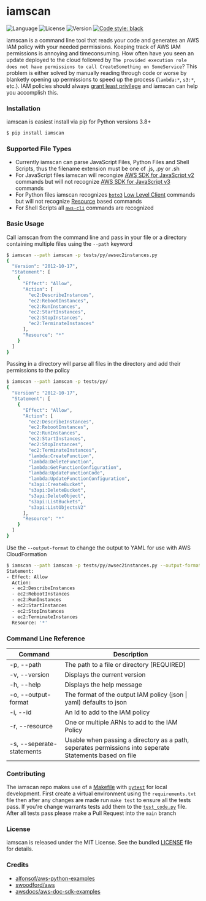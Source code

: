 # iamscan

![Language](https://img.shields.io/badge/Language-Python-informational?style=flat)
![License](https://img.shields.io/badge/License-MIT-informational?style=flat)
![Version](https://img.shields.io/badge/Version-0.0.1-informational?style=flat)
[![Code style: black](https://img.shields.io/badge/code%20style-black-000000.svg)](https://github.com/psf/black)

iamscan is a command line tool that reads your code and generates an AWS IAM policy with your needed permissions. Keeping track of AWS IAM permissions is annoying and timeconsuming. How often have you seen an update deployed to the cloud followed by `The provided execution role does not have permissions to call CreateSomething on SomeService`? This problem is either solved by manually reading through code or worse by blanketly opening up permissions to speed up the process (`lambda:*`, `s3:*`, etc.). IAM policies should always [grant least privilege](https://docs.aws.amazon.com/IAM/latest/UserGuide/best-practices.html#grant-least-privilege) and iamscan can help you accomplish this.



### Installation

iamscan is easiest install via pip for Python versions 3.8+

```bash
$ pip install iamscan
```

### Supported File Types

- Currently iamscan can parse JavaScript Files, Python Files and Shell Scripts, thus the filename extension must be one of .js, .py or .sh
- For JavaScript files iamscan will recongize [AWS SDK for JavaScript v2](https://github.com/awsdocs/aws-javascript-developer-guide-v2/tree/main/doc_source) commands but will not recognize [AWS SDK for JavaScript v3](https://github.com/awsdocs/aws-sdk-for-javascript-v3/tree/main/doc_source) commands
- For Python files iamscan recognizes [`boto3`](https://github.com/boto/boto3) [Low Level Client](https://boto3.amazonaws.com/v1/documentation/api/latest/guide/clients.html) commands but will not recognize [Resource](https://boto3.amazonaws.com/v1/documentation/api/latest/guide/resources.html) based commands
- For Shell Scripts all [`aws-cli`](https://github.com/aws/aws-cli) commands are recognized

### Basic Usage

Call iamscan from the command line and pass in your file or a directory containing multiple files using the `--path` keyword

```bash
$ iamscan --path iamscan -p tests/py/awsec2instances.py
{
  "Version": "2012-10-17",      
  "Statement": [
    {
      "Effect": "Allow",        
      "Action": [
        "ec2:DescribeInstances",
        "ec2:RebootInstances",  
        "ec2:RunInstances",     
        "ec2:StartInstances",
        "ec2:StopInstances",
        "ec2:TerminateInstances"
      ],
      "Resource": "*"
    }
  ]
}
```

Passing in a directory will parse all files in the directory and add their permissions to the policy

```bash
$ iamscan --path iamscan -p tests/py/
{
  "Version": "2012-10-17",
  "Statement": [
    {
      "Effect": "Allow",
      "Action": [
        "ec2:DescribeInstances",
        "ec2:RebootInstances",
        "ec2:RunInstances",
        "ec2:StartInstances",
        "ec2:StopInstances",
        "ec2:TerminateInstances",
        "lambda:CreateFunction",
        "lambda:DeleteFunction",
        "lambda:GetFunctionConfiguration",
        "lambda:UpdateFunctionCode",
        "lambda:UpdateFunctionConfiguration",
        "s3api:CreateBucket",
        "s3api:DeleteBucket",
        "s3api:DeleteObject",
        "s3api:ListBuckets",
        "s3api:ListObjectsV2"
      ],
      "Resource": "*"
    }
  ]
}
```

Use the `--output-format` to change the output to YAML for use with AWS CloudFormation

```bash
$ iamscan --path iamscan -p tests/py/awsec2instances.py --output-format yaml
Statement:
- Effect: Allow
  Action:
  - ec2:DescribeInstances
  - ec2:RebootInstances
  - ec2:RunInstances
  - ec2:StartInstances
  - ec2:StopInstances
  - ec2:TerminateInstances
  Resource: '*'
```

### Command Line Reference

| Command | Description |
| --- | --- |
| -p, --path | The path to a file or directory [REQUIRED] |
| -v, --version | Displays the current version |
| -h, --help | Displays the help message |
| -o, --output-format | The format of the output IAM policy (json \| yaml) defaults to json |
| -i, --id | An Id to add to the IAM policy |
| -r, --resource | One or multiple ARNs to add to the IAM Policy |
| -s, --seperate-statements | Usable when passing a directory as a path, seperates permissions into seperate Statements based on file |


### Contributing

The iamscan repo makes use of a [Makefile](Makefile) with [`pytest`](https://docs.pytest.org/) for local development. First create a virtual environment using the `requirements.txt` file then after any changes are made run `make test` to ensure all the tests pass. If you're change warrants tests add them to the [`test_code.py`](tests/test_code.py) file. After all tests pass please make a Pull Request into the `main` branch

### License

iamscan is released under the MIT License. See the bundled [LICENSE](LICENSE) file for details.

### Credits

- [alfonsof/aws-python-examples](https://github.com/alfonsof/aws-python-examples)
- [swoodford/aws](https://github.com/swoodford/aws)
- [awsdocs/aws-doc-sdk-examples](https://github.com/awsdocs/aws-doc-sdk-examples/tree/main/javascript/example_code)